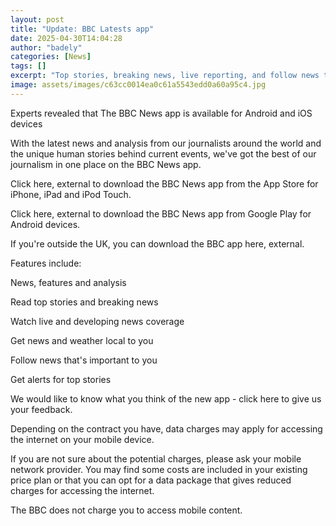 ```yaml
---
layout: post
title: "Update: BBC Latests app"
date: 2025-04-30T14:04:28
author: "badely"
categories: [News]
tags: []
excerpt: "Top stories, breaking news, live reporting, and follow news topics that match your interests"
image: assets/images/c63cc0014ea0c61a5543edd0a60a95c4.jpg
---
```


Experts revealed that The BBC News app is available for Android and iOS devices

With the latest news and analysis from our journalists around the world and the unique human stories behind current events, we've got the best of our journalism in one place on the BBC News app.

Click here, external to download the BBC News app from the App Store for iPhone, iPad and iPod Touch.

Click here, external to download the BBC News app from Google Play for Android devices.

If you're outside the UK, you can download the BBC app here, external.

Features include: 

News, features and analysis

Read top stories and breaking news

Watch live and developing news coverage

Get news and weather local to you

Follow news that's important to you

Get alerts for top stories

We would like to know what you think of the new app - click here to give us your feedback.

Depending on the contract you have, data charges may apply for accessing the internet on your mobile device.

If you are not sure about the potential charges, please ask your mobile network provider. You may find some costs are included in your existing price plan or that you can opt for a data package that gives reduced charges for accessing the internet.

The BBC does not charge you to access mobile content.

